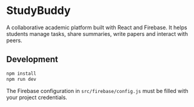 # StudyBuddy

A collaborative academic platform built with React and Firebase. It helps students manage tasks, share summaries, write papers and interact with peers.

## Development

```bash
npm install
npm run dev
```

The Firebase configuration in `src/firebase/config.js` must be filled with your project credentials.
